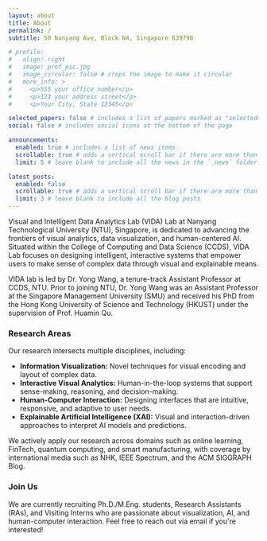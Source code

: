 ```yaml
---
layout: about
title: About
permalink: /
subtitle: 50 Nanyang Ave, Block N4, Singapore 639798

# profile:
#   align: right
#   image: prof_pic.jpg
#   image_circular: false # crops the image to make it circular
#   more_info: >
#     <p>555 your office number</p>
#     <p>123 your address street</p>
#     <p>Your City, State 12345</p>

selected_papers: false # includes a list of papers marked as "selected={true}"
social: false # includes social icons at the bottom of the page

announcements:
  enabled: true # includes a list of news items
  scrollable: true # adds a vertical scroll bar if there are more than 3 news items
  limit: 5 # leave blank to include all the news in the `_news` folder

latest_posts:
  enabled: false
  scrollable: true # adds a vertical scroll bar if there are more than 3 new posts items
  limit: 3 # leave blank to include all the blog posts
---
```


Visual and Intelligent Data Analytics Lab (VIDA) Lab at Nanyang Technological University (NTU), Singapore, is dedicated to advancing the frontiers of visual analytics, data visualization, and human-centered AI.
Situated within the College of Computing and Data Science (CCDS), VIDA Lab focuses on designing intelligent, interactive systems that empower users to make sense of complex data through visual and explainable means.

VIDA lab is led by Dr. Yong Wang, a tenure-track Assistant Professor at CCDS, NTU. Prior to joining NTU, Dr. Yong Wang was an Assistant Professor at the Singapore Management University (SMU) and received his PhD from the Hong Kong University of Science and Technology (HKUST) under the supervision of Prof. Huamin Qu.

### Research Areas
Our research intersects multiple disciplines, including:

- **Information Visualization:** Novel techniques for visual encoding and layout of complex data.
- **Interactive Visual Analytics:** Human-in-the-loop systems that support sense-making, reasoning, and decision-making.
- **Human-Computer Interaction:** Designing interfaces that are intuitive, responsive, and adaptive to user needs.
- **Explainable Artificial Intelligence (XAI):** Visual and interaction-driven approaches to interpret AI models and predictions.

We actively apply our research across domains such as online learning, FinTech, quantum computing, and smart manufacturing, with coverage by international media such as NHK, IEEE Spectrum, and the ACM SIGGRAPH Blog.

### Join Us
We are currently recruiting Ph.D./M.Eng. students, Research Assistants (RAs), and Visiting Interns who are passionate about visualization, AI, and human-computer interaction.
Feel free to reach out via email if you're interested!
